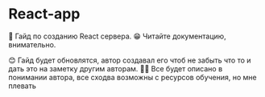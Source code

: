 # React-app

🥰 Гайд по созданию React сервера.
😁 Читайте документацию, внимательно.

😊 Гайд будет обновлятся, автор создавал его чтоб не забыть что то и дать это на заметку другим авторам.
😶‍🌫️ Все будет описано в понимании автора, все сходва возможны с ресурсов обучения, но мне плевать
